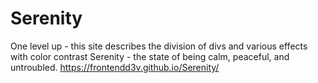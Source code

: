 # Serenity
One level up - this site describes the division of divs and various effects with color contrast 
Serenity - the state of being calm, peaceful, and untroubled.
https://frontendd3v.github.io/Serenity/
